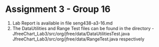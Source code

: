 # Assignment 3 - Group 16

 1. Lab Report is available in file seng438-a3-16.md
 2. The DataUtilities and Range Test files can be found in the directory -
    JfreeChart_Lab3/src/org/jfree/data/DataUtilitiesTest.java
    JfreeChart_Lab3/src/org/jfree/data/RangeTest.java respectively
